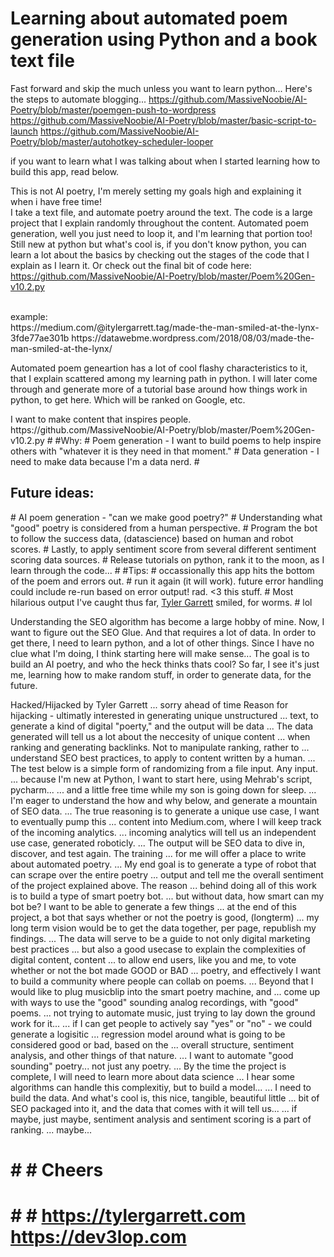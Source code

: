 <h1>Learning about automated poem generation using Python and a book text file</h1>

Fast forward and skip the much unless you want to learn python...
Here's the steps to automate blogging...
https://github.com/MassiveNoobie/AI-Poetry/blob/master/poemgen-push-to-wordpress
https://github.com/MassiveNoobie/AI-Poetry/blob/master/basic-script-to-launch
https://github.com/MassiveNoobie/AI-Poetry/blob/master/autohotkey-scheduler-looper

if you want to learn what I was talking about when I started learning how to build this app, read below.

<quote>This is not AI poetry, I'm merely setting my goals high and explaining it when i have free time!
<br>
I take a text file, and automate poetry around the text. The code is a large project that I explain randomly throughout the content. Automated poem generation, well you just need to loop it, and I'm learning that portion too! Still new at python but what's cool is, if you don't know python, you can learn a lot about the basics by checking out the stages of the code that I explain as I learn it. Or check out the final bit of code here: https://github.com/MassiveNoobie/AI-Poetry/blob/master/Poem%20Gen-v10.2.py

<br>
example:
<br>
https://medium.com/@itylergarrett.tag/made-the-man-smiled-at-the-lynx-3fde77ae301b
https://datawebme.wordpress.com/2018/08/03/made-the-man-smiled-at-the-lynx/

<p>Automated poem geneartion has a lot of cool flashy characteristics to it, that I explain scattered among my learning path in python. I will later come through and generate more of a tutorial base around how things work in python, to get here. Which will be ranked on Google, etc.</p>
I want to make content that inspires people. 
https://github.com/MassiveNoobie/AI-Poetry/blob/master/Poem%20Gen-v10.2.py
#
#Why:
# Poem generation - I want to build poems to help inspire others with "whatever it is they need in that moment."
# Data generation - I need to make data because I'm a data nerd.
#
<h2>Future ideas:</h2>
# AI poem generation - "can we make good poetry?"
# Understanding what "good" poetry is considered from a human perspective.
# Program the bot to follow the success data, (datascience) based on human and robot scores.
# Lastly, to apply sentiment score from several different sentiment scoring data sources.
# Release tutorials on python, rank it to the moon, as I learn through the code...
#
#Tips:
# occassionally this app hits the bottom of the poem and errors out.
# run it again (it will work). future error handling could include re-run based on error output! rad. <3 this stuff.
# Most hilarious output I've caught thus far, <a href="http://tylergarrett.com">Tyler Garrett</a> smiled, for worms.
# lol


Understanding the SEO algorithm has become a large hobby of mine. Now, I want to figure out the SEO Glue. And that requires a lot of data. In order to get there, I need to learn python, and a lot of other things. Since I have no clue what I'm doing, I think starting here will make sense... The goal is to build an AI poetry, and who the heck thinks thats cool? So far, I see it's just me, learning how to make random stuff, in order to generate data, for the future.


 Hacked/Hijacked by Tyler Garrett ... sorry ahead of time
 Reason for hijacking - ultimatly interested in generating unique unstructured
 ... text, to generate a kind of digital "poerty," and the output will be data
 ... The data generated will tell us a lot about the neccesity of unique content
 ... when ranking and generating backlinks. Not to manipulate ranking, rather to
 ... understand SEO best practices, to apply to content written by a human.
 ... The test below is a simple form of randomizing from a file input. Any input.
 ... because I'm new at Python, I want to start here, using Mehrab's script, pycharm...
 ... and a little free time while my son is going down for sleep.
 ... I'm eager to understand the how and why below, and generate a mountain of SEO data.
 ... The true reasoning is to generate a unique use case, I want to eventually pump this
 ... content into Medium.com, where I will keep track of the incoming analytics.
 ... incoming analytics will tell us an independent use case, generated roboticly.
 ... The output will be SEO data to dive in, discover, and test again. The training
 ... for me will offer a place to write about automated poetry.
 ... My end goal is to generate a type of robot that can scrape over the entire poetry
 ... output and tell me the overall sentiment of the project explained above. The reason
 ... behind doing all of this work is to build a type of smart poetry bot.
 ... but without data, how smart can my bot be? I want to be able to generate a few things
 ... at the end of this project, a bot that says whether or not the poetry is good, (longterm)
 ... my long term vision would be to get the data together, per page, republish my findings.
 ... The data will serve to be a guide to not only digital marketing best practices
 ... but also a good usecase to explain the complexities of digital content, content
 ... to allow end users, like you and me, to vote whether or not the bot made GOOD or BAD
 ... poetry, and effectively I want to build a community where people can collab on poems.
 ... Beyond that I would like to plug musicblip into the smart poetry machine, and
 ... come up with ways to use the "good" sounding analog recordings, with "good" poems.
 ... not trying to automate music, just trying to lay down the ground work for it...
 ... if I can get people to actively say "yes" or "no" - we could generate a logisitic
 ... regression model around what is going to be considered good or bad, based on the
 ... overall structure, sentiment analysis, and other things of that nature.
 ... I want to automate "good sounding" poetry... not just any poetry.
 ... By the time the project is complete, I will need to learn more about data science
 ... I hear some algorithms can handle this complexitiy, but to build a model...
 ... I need to build the data. And what's cool is, this nice, tangible, beautiful little
 ... bit of SEO packaged into it, and the data that comes with it will tell us...
 ... if maybe, just maybe, sentiment analysis and sentiment scoring is a part of ranking.
 ... maybe...
 # # # Cheers
 # # # https://tylergarrett.com https://dev3lop.com
